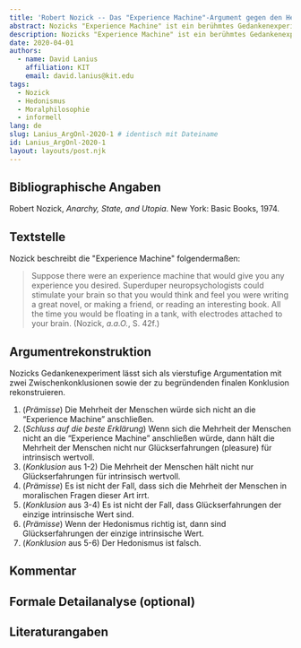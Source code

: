 ```yaml
---
title: 'Robert Nozick -- Das "Experience Machine"-Argument gegen den Hedonismus'
abstract: Nozicks "Experience Machine" ist ein berühmtes Gedankenexperiment, in dem man die Wahl hat, sich an eine Maschine anzuschließen, um darin simulierte Glückserfahrungen zu machen. Es soll zeigen, dass sich niemand an eine solche Maschine anschließen würde und deshalb der Hedonismus falsch ist.
description: Nozicks "Experience Machine" ist ein berühmtes Gedankenexperiment, in dem man die Wahl hat, sich an eine Maschine anzuschließen, um darin simulierte Glückserfahrungen zu machen. Es soll zeigen, dass sich niemand an eine solche Maschine anschließen würde und deshalb der Hedonismus falsch ist.
date: 2020-04-01
authors:
  - name: David Lanius
    affiliation: KIT
    email: david.lanius@kit.edu
tags:
  - Nozick
  - Hedonismus
  - Moralphilosophie
  - informell
lang: de
slug: Lanius_ArgOnl-2020-1 # identisch mit Dateiname
id: Lanius_ArgOnl-2020-1
layout: layouts/post.njk
---
```


## Bibliographische Angaben

<!--Bibliographische Angaben zur analysierten Textstelle, falls möglich mit Weblinks-->

Robert Nozick, _Anarchy, State, and Utopia_. New York: Basic Books, 1974.

## Textstelle

<!--Die Textstelle in der Originalsprache und/oder in deutscher Übersetzung. Bitte beachten Sie die Urheberrechte. Tipp: Wenn Sie eine lange, urherebrechtlich geschützte Textstelle zitieren, so können Sie die Sätze nummerieren -- "[1] ... [2] ... [3] ..." -- und im Folgenden auf die einzelnen Sätze explizit verweisen, sodass deutlich wird, dass das Zitat als Beleg der hier vorgestellten Rekonstruktion dient und die Nutzung des urheberrechtlich geschützten Textes in ihrem Umfang durch den besonderen Zweck gerechtfertigt ist.-->

Nozick beschreibt die "Experience Machine" folgendermaßen:

> Suppose there were an experience machine that would give you any experience you desired. Superduper neuropsychologists could stimulate your brain so that you would think and feel you were writing a great novel, or making a friend, or reading an interesting book. All the time you would be floating in a tank, with electrodes attached to your brain. (Nozick, _a.a.O._, S. 42f.)

## Argumentrekonstruktion

<!--Das Argument wird natürlichsprachlich und in Standardform rekonstruiert. Mehrere alternative Rekonstruktionen des Arguments sind zulässig, sofern diese aufeinander bezogen sind.-->

Nozicks Gedankenexperiment lässt sich als vierstufige Argumentation mit zwei Zwischenkonklusionen sowie der zu begründenden finalen Konklusion rekonstruieren.

1. (_Prämisse_) Die Mehrheit der Menschen würde sich nicht an die “Experience Machine” anschließen.
2. (_Schluss auf die beste Erklärung_) Wenn sich die Mehrheit der Menschen nicht an die “Experience Machine” anschließen würde, dann hält die Mehrheit der Menschen nicht nur Glückserfahrungen (pleasure) für intrinsisch wertvoll.
3. (_Konklusion_ aus 1-2) Die Mehrheit der Menschen hält nicht nur Glückserfahrungen für intrinsisch wertvoll.
4. (_Prämisse_) Es ist nicht der Fall, dass sich die Mehrheit der Menschen in moralischen Fragen dieser Art irrt.
5. (_Konklusion_ aus 3-4) Es ist nicht der Fall, dass Glückserfahrungen der einzige intrinsische Wert sind.
6. (_Prämisse_) Wenn der Hedonismus richtig ist, dann sind Glückserfahrungen der einzige intrinsische Wert.
7. (_Konklusion_ aus 5-6) Der Hedonismus ist falsch.

## Kommentar

<!--In den Kommentar zur Argumentrekonstruktion gehört zum Beispiel die Einbettung des Arguments in ein Thema oder einen philosophiehistorischen Kontext oder der Hinweis auf problematische Annahmen im Argument, aber keine von der Rekonstruktion losgelöste Beurteilung oder Stellungnahme.-->

## Formale Detailanalyse (optional)

<!--Das Argument oder einzelne (etwa besonders undurchsichtige) Teilschritte können hier formalisiert dargestellt werden.-->

## Literaturangaben

<!--Die für die Rekonstruktion verwendete Literatur kann hier angegeben werden.-->

